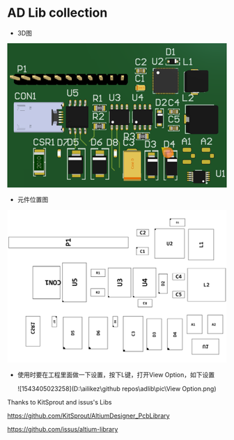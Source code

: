 # AD Lib collection 

- 3D图

![1543401462559](./pic/demo.png)

- 元件位置图

![](./pic/demo_component.png)

- 使用时要在工程里面做一下设置，按下L键，打开View Option，如下设置

  ![1543405023258](D:\ailikez\github repos\adlib\pic\View Option.png)

Thanks to KitSprout and issus's Libs

https://github.com/KitSprout/AltiumDesigner_PcbLibrary

https://github.com/issus/altium-library